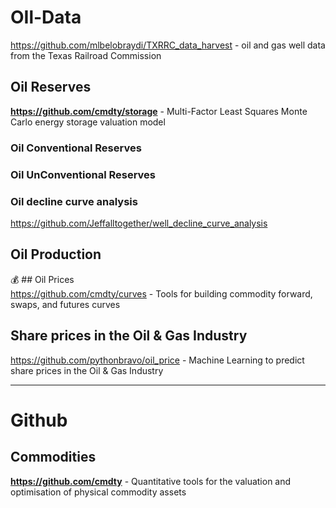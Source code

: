 # OIl-Data

https://github.com/mlbelobraydi/TXRRC_data_harvest -  oil and gas well data from the Texas Railroad Commission

## Oil Reserves

**https://github.com/cmdty/storage** -  Multi-Factor Least Squares Monte Carlo energy storage valuation model              

### Oil Conventional Reserves

### Oil UnConventional Reserves

### Oil decline curve analysis
https://github.com/Jeffalltogether/well_decline_curve_analysis


## Oil Production

💰 ## Oil Prices                 
https://github.com/cmdty/curves - Tools for building commodity forward, swaps, and futures curves                   

## Share prices in the Oil & Gas Industry                           
https://github.com/pythonbravo/oil_price - Machine Learning to predict share prices in the Oil & Gas Industry                     

- - -
# Github

## Commodities                 
**https://github.com/cmdty** - Quantitative tools for the valuation and optimisation of physical commodity assets            

